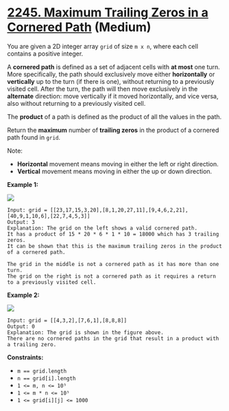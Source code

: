 # [2245. Maximum Trailing Zeros in a Cornered Path][link] (Medium)

[link]: https://leetcode.com/problems/maximum-trailing-zeros-in-a-cornered-path/

You are given a 2D integer array `grid` of size `m x n`, where each cell contains a positive
integer.

A **cornered path** is defined as a set of adjacent cells with **at most** one turn. More
specifically, the path should exclusively move either **horizontally** or **vertically** up to the
turn (if there is one), without returning to a previously visited cell. After the turn, the path
will then move exclusively in the **alternate** direction: move vertically if it moved horizontally,
and vice versa, also without returning to a previously visited cell.

The **product** of a path is defined as the product of all the values in the path.

Return the **maximum** number of **trailing zeros** in the product of a cornered path found in
`grid`.

Note:

- **Horizontal** movement means moving in either the left or right direction.
- **Vertical** movement means moving in either the up or down direction.

**Example 1:**

![](https://assets.leetcode.com/uploads/2022/03/23/ex1new2.jpg)

```
Input: grid = [[23,17,15,3,20],[8,1,20,27,11],[9,4,6,2,21],[40,9,1,10,6],[22,7,4,5,3]]
Output: 3
Explanation: The grid on the left shows a valid cornered path.
It has a product of 15 * 20 * 6 * 1 * 10 = 18000 which has 3 trailing zeros.
It can be shown that this is the maximum trailing zeros in the product of a cornered path.

The grid in the middle is not a cornered path as it has more than one turn.
The grid on the right is not a cornered path as it requires a return to a previously visited cell.
```

**Example 2:**

![](https://assets.leetcode.com/uploads/2022/03/25/ex2.jpg)

```
Input: grid = [[4,3,2],[7,6,1],[8,8,8]]
Output: 0
Explanation: The grid is shown in the figure above.
There are no cornered paths in the grid that result in a product with a trailing zero.
```

**Constraints:**

- `m == grid.length`
- `n == grid[i].length`
- `1 <= m, n <= 10⁵`
- `1 <= m * n <= 10⁵`
- `1 <= grid[i][j] <= 1000`
